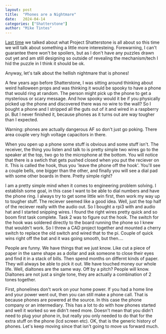 ```yaml
---
layout: post
title:  "Phones are a Nightmare"
date:   2024-04-14
categories: ["Shatterstone"]
author: "Mike Tintes"
---
```


[Last time](https://anmtblog.com/shatterstone/2024/04/07/Shatterstone1.html) we talked about what Project Shatterstone is all about so this time we will talk about something a little more interesteing. Forewarning, I can't guarantee there won't be spoilers, but as I don't have any puzzles drawn out yet and am still designing so outside of revealing the mechanism/tech I hid the puzzle in I think it should be ok. 

Anyway, let's talk about the hellish nightmare that is phones!

A few years ago before Shatterstone, I was sitting around thinking about weird halloween props and was thinking it would be spooky to have a phone that would ring at random. The person might pick up the phone to get a mysterious or scary message. And how spooky would it be if you physically picked up the phone and discovered there was no wire to the wall? So I bought a phone and I stripped all the guts out of it and wired in a raspberry pi. But I never finished it, because phones as it turns out are way tougher than I expected.

Warning: phones are actually dangerous AF so don't just go poking. There area couple very high voltage capacitors in there.

When you open up a phone some stuff is obvious and some stuff isn't. The receiver, the thing you listen and talk to is pretty simple two wires go to the speaker at the top, two go to the microphone at the bottom. You will notice that there is a swtich that gets pushed closed when you put the reciever on it. This is called the hook, thus you 'leave the phone off the hook'. You'll see a couple bells, one bigger than the other, and finally you will see a dial pad with some other boards in there. Pretty simple right?

I am a pretty simple mind when it comes to engineering problem solving. I establish some goal, in this case I want to be able to dial numbers and have the phone ring. I always try to get some little win first, then work my way up to tougher stuff. The reciever seemed like a good idea. Well, just the top half of the reciever really with the audio out. So I bought a rpi3 with and audio hat and I started snipping wires. I found the right wires pretty quick and so boom first task complete. Task 2 was to figure out the hook. The switch for the hook was soldered directly to the board running the phone so I knew that wouldn't work. So I threw a CAD project together and mounted a cherry switch to replace the old switch and wired that to the pi. Couple of quick wins right off the bat and it was going smooth, but then....

People are funny. We have things that we just know. Like cut a piece of paper in the same shape as a dollar and ask someone to close their eyes and find it in a stack of bills. Then spend months on differnt kinds of paper. They will always be able to pick it out. We have touched money our whole life. Well, dialtones are the same way. Off by a pitch? People will know. Dialtones are not just a single tone, they are actually a combination of 2 tones together. 






First, phonelines don't work on your home power. If you had a home line and your power went out, then you can still make a phone call. That is because phones are powered at the source. In this case the phone company or an intermediary. This has a lot to do with how phones started and well it worked so we didn't need more. Doesn't mean that you didn't need to plug your phone in, but really you only needed to do that for the extra stuff on the phone (lcd screen etc). OK, that is the generic history of phones. Let's keep moving since that isn't going to move us forward much. 


